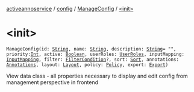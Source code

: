 [activeannoservice](../../index.md) / [config](../index.md) / [ManageConfig](index.md) / [&lt;init&gt;](./-init-.md)

# &lt;init&gt;

`ManageConfig(id: `[`String`](https://kotlinlang.org/api/latest/jvm/stdlib/kotlin/-string/index.html)`, name: `[`String`](https://kotlinlang.org/api/latest/jvm/stdlib/kotlin/-string/index.html)`, description: `[`String`](https://kotlinlang.org/api/latest/jvm/stdlib/kotlin/-string/index.html)` = "", priority: `[`Int`](https://kotlinlang.org/api/latest/jvm/stdlib/kotlin/-int/index.html)`, active: `[`Boolean`](https://kotlinlang.org/api/latest/jvm/stdlib/kotlin/-boolean/index.html)`, userRoles: `[`UserRoles`](../../config.userroles/-user-roles/index.md)`, inputMapping: `[`InputMapping`](../../config.inputmapping/-input-mapping/index.md)`, filter: `[`FilterCondition`](../../config.filter/-filter-condition/index.md)`?, sort: `[`Sort`](../../config.sort/-sort/index.md)`, annotations: `[`Annotations`](../../config.annotations/-annotations/index.md)`, layout: `[`Layout`](../../config.layout/-layout/index.md)`, policy: `[`Policy`](../../config.policy/-policy/index.md)`, export: `[`Export`](../../config.export/-export/index.md)`)`

View data class - all properties necessary to display and edit config from management perspective in frontend

